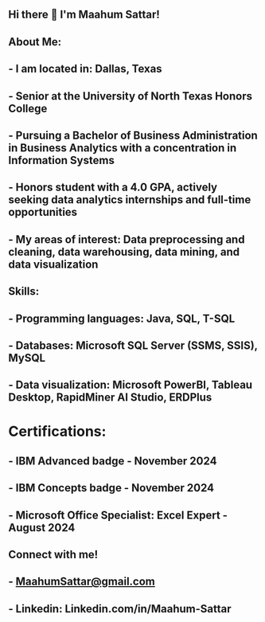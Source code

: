 ## Hi there 👋 I'm Maahum Sattar!
## About Me: 
## - I am located in: Dallas, Texas 
## - Senior at the University of North Texas Honors College
## - Pursuing a Bachelor of Business Administration in Business Analytics with a concentration in Information Systems 
## - Honors student with a 4.0 GPA, actively seeking data analytics internships and full-time opportunities
## - My areas of interest: Data preprocessing and cleaning, data warehousing, data mining, and data visualization

## Skills:
## - Programming languages: Java, SQL, T-SQL 
## - Databases: Microsoft SQL Server (SSMS, SSIS), MySQL
## - Data visualization: Microsoft PowerBI, Tableau Desktop, RapidMiner AI Studio, ERDPlus

# Certifications:
## - IBM Advanced badge - November 2024
## - IBM Concepts badge - November 2024 
## - Microsoft Office Specialist: Excel Expert - August 2024

## Connect with me!
## - MaahumSattar@gmail.com
## - Linkedin: Linkedin.com/in/Maahum-Sattar
<!--
**MaahumS/MaahumS** is a ✨ _special_ ✨ repository because its `README.md` (this file) appears on your GitHub profile.

Here are some ideas to get you started:

- 🔭 I’m currently working on ...
- 🌱 I’m currently learning ...
- 👯 I’m looking to collaborate on ...
- 🤔 I’m looking for help with ...
- 💬 Ask me about ...
- 📫 How to reach me: MaahumSattar@gmail.com
- 😄 Pronouns: She/Her
- ⚡ Fun fact: ...
-->
